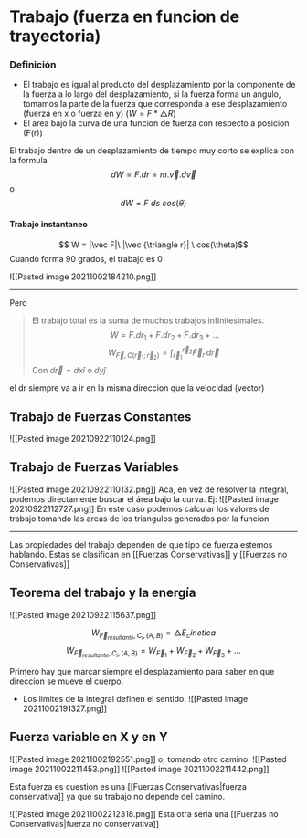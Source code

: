 # Trabajo (fuerza en funcion de trayectoria)

### Definición
- El trabajo es igual al producto del desplazamiento por la componente de la fuerza a lo largo del desplazamiento, si la fuerza forma un angulo, tomamos la parte de la fuerza que corresponda a ese desplazamiento (fuerza en x o fuerza en y) ($W=F*\triangle R$)
- El area bajo la curva de una funcion de fuerza con respecto a posicion (F(r))

El trabajo dentro de un desplazamiento de tiempo muy corto se explica con la formula 
$$dW=F.dr=m.\vec v.d \vec v$$
						o
$$dW = F\  ds\  cos(\theta)$$

#### Trabajo instantaneo
$$ W = |\vec F|\ |\vec {\triangle r}| \ cos(\theta)$$
Cuando forma 90 grados, el trabajo es 0

![[Pasted image 20211002184210.png]]

---
Pero 
>El trabajo total es la suma de muchos trabajos infinitesimales.
$$W=F.dr_1 + F.dr_2 + F.dr_3 + ...$$
$$W_{\vec F, C(\vec r_1; \vec r_2)}=\int_{\vec r_1}^{\vec r_2}\vec F_{r}\,d \vec r\ $$
Con $d\vec r=dx \hat i$ o $dy \hat j$

el dr siempre va a ir en la misma direccion que la velocidad (vector)
## Trabajo de Fuerzas Constantes
![[Pasted image 20210922110124.png]]
## Trabajo de Fuerzas Variables
![[Pasted image 20210922110132.png]]
Aca, en vez de resolver la integral, podemos directamente buscar el área bajo la curva.
Ej: ![[Pasted image 20210922112727.png]] En este caso podemos calcular los valores de trabajo tomando las areas de los triangulos generados por la funcion

---

Las propiedades del trabajo dependen de que tipo de fuerza estemos hablando. 
Estas se clasifican en [[Fuerzas Conservativas]] y [[Fuerzas no Conservativas]]

## Teorema del trabajo y la energía
![[Pasted image 20210922115637.png]]

$$W_{\vec F_{resultante}, C_i, (A,B)}=\triangle E_cinetica$$
$$W_{\vec F_{resultante}, C_i, (A,B)}= W_{\vec F_1} +W_{\vec F_2} +W_{\vec F_3} + ...$$

Primero hay que marcar siempre el desplazamiento para saber en que direccion se mueve el cuerpo.

- Los limites de la integral definen el sentido:
![[Pasted image 20211002191327.png]]


## Fuerza variable en X y en Y
![[Pasted image 20211002192551.png]]
o, tomando otro camino:
![[Pasted image 20211002211453.png]]
![[Pasted image 20211002211442.png]]

Esta fuerza es cuestion es una [[Fuerzas Conservativas|fuerza conservativa]] ya que su trabajo no depende del camino. 

![[Pasted image 20211002212318.png]] Esta otra seria una [[Fuerzas no Conservativas|fuerza no conservativa]]